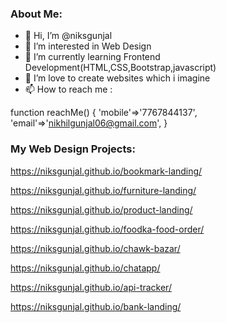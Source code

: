 ### About Me:

- 👋 Hi, I’m @niksgunjal
- 👀 I’m interested in Web Design
- 🌱 I’m currently learning Frontend Development(HTML,CSS,Bootstrap,javascript)
- 💞️ I’m love to create websites which i imagine
- 📫 How to reach me : 

function reachMe() {
  'mobile'=>'7767844137',
  'email'=>'nikhilgunjal06@gmail.com',
}


### My Web Design Projects:

https://niksgunjal.github.io/bookmark-landing/

https://niksgunjal.github.io/furniture-landing/

https://niksgunjal.github.io/product-landing/

https://niksgunjal.github.io/foodka-food-order/

https://niksgunjal.github.io/chawk-bazar/

https://niksgunjal.github.io/chatapp/

https://niksgunjal.github.io/api-tracker/

https://niksgunjal.github.io/bank-landing/
